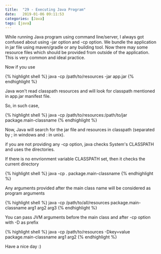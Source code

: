 ```yaml
---
title:  "29 - Executing Java Program"
date:   2019-01-06 09:11:53
categories: [Java]
tags: [java]
---
```


While running Java program using command line/server, I always got confused about using -jar option and -cp option. We bundle the application in jar file using maven/gradle or any building tool. Now there may some resource files which should be provided from outside of the application. This is very common and ideal practice.

Now if you use

{% highlight shell %}
java -cp /path/to/resources -jar app.jar
{% endhighlight %}

Java won't read classpath resources and will look for classpath mentioned in app.jar manifest file.

So, in such case, 

{% highlight shell %}
java -cp /path/to/resources:/path/to/jar package.main-classname
{% endhighlight %}

Now, Java will search for the jar file and resources in classpath (separated by ; in windows and : in unix).

if you are not providing any -cp option, java checks System's CLASSPATH and uses the directories.

If there is no envrionment variable CLASSPATH set, then it checks the current directory

{% highlight shell %}
java -cp . package.main-classname
{% endhighlight %}

Any arguments provided after the main class name will be considered as program arguments

{% highlight shell %}
java -cp /path/to/all/resources package.main-classname arg1 arg2 arg3
{% endhighlight %}

You can pass JVM arguments before the main class and after -cp option with -D as prefix

{% highlight shell %}
java -cp /path/to/resources -Dkey=value package.main-classname arg1 arg2
{% endhighlight %}



Have a nice day :)